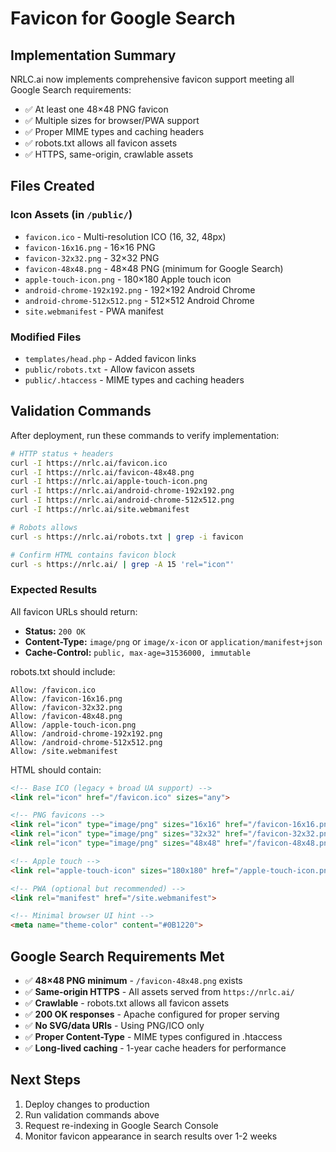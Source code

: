 # Favicon for Google Search

## Implementation Summary

NRLC.ai now implements comprehensive favicon support meeting all Google Search requirements:

- ✅ At least one 48×48 PNG favicon
- ✅ Multiple sizes for browser/PWA support
- ✅ Proper MIME types and caching headers
- ✅ robots.txt allows all favicon assets
- ✅ HTTPS, same-origin, crawlable assets

## Files Created

### Icon Assets (in `/public/`)
- `favicon.ico` - Multi-resolution ICO (16, 32, 48px)
- `favicon-16x16.png` - 16×16 PNG
- `favicon-32x32.png` - 32×32 PNG
- `favicon-48x48.png` - 48×48 PNG (minimum for Google Search)
- `apple-touch-icon.png` - 180×180 Apple touch icon
- `android-chrome-192x192.png` - 192×192 Android Chrome
- `android-chrome-512x512.png` - 512×512 Android Chrome
- `site.webmanifest` - PWA manifest

### Modified Files
- `templates/head.php` - Added favicon links
- `public/robots.txt` - Allow favicon assets
- `public/.htaccess` - MIME types and caching headers

## Validation Commands

After deployment, run these commands to verify implementation:

```bash
# HTTP status + headers
curl -I https://nrlc.ai/favicon.ico
curl -I https://nrlc.ai/favicon-48x48.png
curl -I https://nrlc.ai/apple-touch-icon.png
curl -I https://nrlc.ai/android-chrome-192x192.png
curl -I https://nrlc.ai/android-chrome-512x512.png
curl -I https://nrlc.ai/site.webmanifest

# Robots allows
curl -s https://nrlc.ai/robots.txt | grep -i favicon

# Confirm HTML contains favicon block
curl -s https://nrlc.ai/ | grep -A 15 'rel="icon"'
```

### Expected Results

All favicon URLs should return:
- **Status:** `200 OK`
- **Content-Type:** `image/png` or `image/x-icon` or `application/manifest+json`
- **Cache-Control:** `public, max-age=31536000, immutable`

robots.txt should include:
```
Allow: /favicon.ico
Allow: /favicon-16x16.png
Allow: /favicon-32x32.png
Allow: /favicon-48x48.png
Allow: /apple-touch-icon.png
Allow: /android-chrome-192x192.png
Allow: /android-chrome-512x512.png
Allow: /site.webmanifest
```

HTML should contain:
```html
<!-- Base ICO (legacy + broad UA support) -->
<link rel="icon" href="/favicon.ico" sizes="any">

<!-- PNG favicons -->
<link rel="icon" type="image/png" sizes="16x16" href="/favicon-16x16.png">
<link rel="icon" type="image/png" sizes="32x32" href="/favicon-32x32.png">
<link rel="icon" type="image/png" sizes="48x48" href="/favicon-48x48.png">

<!-- Apple touch -->
<link rel="apple-touch-icon" sizes="180x180" href="/apple-touch-icon.png">

<!-- PWA (optional but recommended) -->
<link rel="manifest" href="/site.webmanifest">

<!-- Minimal browser UI hint -->
<meta name="theme-color" content="#0B1220">
```

## Google Search Requirements Met

- ✅ **48×48 PNG minimum** - `/favicon-48x48.png` exists
- ✅ **Same-origin HTTPS** - All assets served from `https://nrlc.ai/`
- ✅ **Crawlable** - robots.txt allows all favicon assets
- ✅ **200 OK responses** - Apache configured for proper serving
- ✅ **No SVG/data URIs** - Using PNG/ICO only
- ✅ **Proper Content-Type** - MIME types configured in .htaccess
- ✅ **Long-lived caching** - 1-year cache headers for performance

## Next Steps

1. Deploy changes to production
2. Run validation commands above
3. Request re-indexing in Google Search Console
4. Monitor favicon appearance in search results over 1-2 weeks


